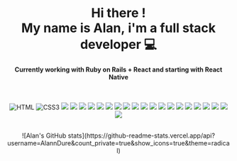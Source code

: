 <h1 align="center">
  Hi there !
  <br>
  My name is Alan,&nbsp;i'm a full stack developer 💻
</h1>

<h4 align="center">
  Currently working with Ruby on Rails + React and starting with React Native 
</h4>

<br>

<p align="center">
<img
src="https://img.shields.io/badge/HTML5-E34F26.svg?style=for-the-badge&logo=HTML5&logoColor=white" alt="HTML" 
/>
<img
src="https://img.shields.io/badge/CSS3-1572B6.svg?style=for-the-badge&logo=CSS3&logoColor=white" alt="CSS3" 
/>
<img
src="https://img.shields.io/badge/Sass-CC6699.svg?style=for-the-badge&logo=Sass&logoColor=white" 
/>
<img
src="https://img.shields.io/badge/Bootstrap-7952B3.svg?style=for-the-badge&logo=Bootstrap&logoColor=white" 
/>
<img
src="https://img.shields.io/badge/MUI-007FFF.svg?style=for-the-badge&logo=MUI&logoColor=white" 
/>
<img
src="https://img.shields.io/badge/JavaScript-F7DF1E.svg?style=for-the-badge&logo=JavaScript&logoColor=black"
/>
<img
src="https://img.shields.io/badge/React-61DAFB.svg?style=for-the-badge&logo=React&logoColor=black" 
/>
<img
src="https://img.shields.io/badge/Vue.js-4FC08D.svg?style=for-the-badge&logo=vuedotjs&logoColor=white"
/>
<img
src="https://img.shields.io/badge/GraphQL-E10098.svg?style=for-the-badge&logo=GraphQL&logoColor=white"
/>
<img
src="https://img.shields.io/badge/Postman-FF6C37.svg?style=for-the-badge&logo=Postman&logoColor=white" 
/>
<img
src="https://img.shields.io/badge/WordPress-21759B.svg?style=for-the-badge&logo=WordPress&logoColor=white" 
/>
<img
src="https://img.shields.io/badge/WooCommerce-96588A.svg?style=for-the-badge&logo=WooCommerce&logoColor=white" 
/>
<img
src="https://img.shields.io/badge/Shopify-7AB55C.svg?style=for-the-badge&logo=Shopify&logoColor=white" 
/>
<img
src="https://img.shields.io/badge/Ruby-CC342D.svg?style=for-the-badge&logo=Ruby&logoColor=white" 
/>
<img
src="https://img.shields.io/badge/Ruby%20on%20Rails-CC0000.svg?style=for-the-badge&logo=Ruby-on-Rails&logoColor=white" 
/>
<img
src="https://img.shields.io/badge/RubyGems-E9573F.svg?style=for-the-badge&logo=RubyGems&logoColor=white" 
/>
<img
src="https://img.shields.io/badge/npm-CB3837.svg?style=for-the-badge&logo=npm&logoColor=white" 
/>
<img
src="https://img.shields.io/badge/Yarn-2C8EBB.svg?style=for-the-badge&logo=Yarn&logoColor=white" 
/>
<img
src="https://img.shields.io/badge/MySQL-4479A1.svg?style=for-the-badge&logo=MySQL&logoColor=white" 
/>
<img
src="https://img.shields.io/badge/SQLite-003B57.svg?style=for-the-badge&logo=SQLite&logoColor=white" 
/>
<img
src="https://img.shields.io/badge/Docker-2496ED.svg?style=for-the-badge&logo=Docker&logoColor=white" 
/>
<img
src="https://img.shields.io/badge/GitHub-181717.svg?style=for-the-badge&logo=GitHub&logoColor=white" 
/>
</p>

<br>

<div align="center">
![Alan's GitHub stats](https://github-readme-stats.vercel.app/api?username=AlannDure&count_private=true&show_icons=true&theme=radical)
</div>
<!--
**AlannDure/AlannDure** is a ✨ _special_ ✨ repository because its `README.md` (this file) appears on your GitHub profile.

Here are some ideas to get you started:

- 🔭 I’m currently working on ...
- 🌱 I’m currently learning ...
- 👯 I’m looking to collaborate on ...
- 🤔 I’m looking for help with ...
- 💬 Ask me about ...
- 📫 How to reach me: ...
- 😄 Pronouns: ...
- ⚡ Fun fact: ...
-->
